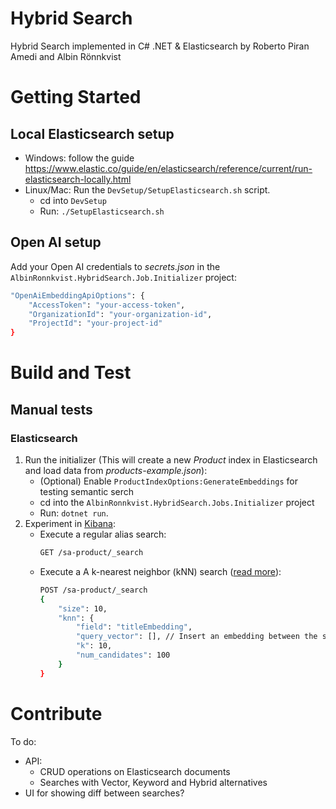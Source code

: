# Hybrid Search

Hybrid Search implemented in C# .NET & Elasticsearch by Roberto Piran Amedi and Albin Rönnkvist

# Getting Started

## Local Elasticsearch setup

- Windows: follow the guide https://www.elastic.co/guide/en/elasticsearch/reference/current/run-elasticsearch-locally.html
- Linux/Mac: Run the `DevSetup/SetupElasticsearch.sh` script.
  - cd into `DevSetup`
  - Run: `./SetupElasticsearch.sh`

## Open AI setup

Add your Open AI credentials to _secrets.json_ in the `AlbinRonnkvist.HybridSearch.Job.Initializer` project:

```bash
"OpenAiEmbeddingApiOptions": {
    "AccessToken": "your-access-token",
    "OrganizationId": "your-organization-id",
    "ProjectId": "your-project-id"
}
```

# Build and Test

## Manual tests

### Elasticsearch

1. Run the initializer (This will create a new _Product_ index in Elasticsearch and load data from _products-example.json_): 
    - (Optional) Enable `ProductIndexOptions:GenerateEmbeddings` for testing semantic serch
    - cd into the `AlbinRonnkvist.HybridSearch.Jobs.Initializer` project
    - Run: `dotnet run`. 
2. Experiment in [Kibana](http://localhost:5601/app/dev_tools#/console):
    - Execute a regular alias search: 
        ```bash
        GET /sa-product/_search
        ```
    - Execute a A k-nearest neighbor (kNN) search ([read more](https://www.elastic.co/guide/en/elasticsearch/reference/current/knn-search.html)):
        ```bash
        POST /sa-product/_search
        {
            "size": 10,
            "knn": {
                "field": "titleEmbedding", 
                "query_vector": [], // Insert an embedding between the square brackets
                "k": 10,
                "num_candidates": 100
            }
        }
        ```

# Contribute

To do:
- API:
    - CRUD operations on Elasticsearch documents
    - Searches with Vector, Keyword and Hybrid alternatives
- UI for showing diff between searches?